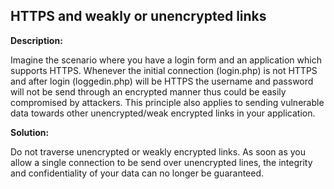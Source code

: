 
HTTPS and weakly or unencrypted links
-------

**Description:**

Imagine the scenario where you have a login form and an application which supports HTTPS. 
Whenever the initial connection (login.php) is not HTTPS and after login (loggedin.php) 
will be HTTPS the username and password will not be send through an encrypted manner thus 
could be easily compromised by attackers. This principle also applies to sending 
vulnerable data towards other unencrypted/weak encrypted links in your application. 


**Solution:**

Do not traverse unencrypted or weakly encrypted links.
As soon as you allow a single connection to be send over unencrypted lines, the
integrity and confidentiality of your data can no longer be guaranteed.



 